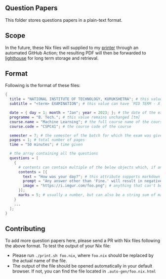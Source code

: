 ## Question Papers

This folder stores questions papers in a plain-text format.

## Scope

In the future, these Nix files will supplied to my [printer](https://github.com/GetPsyched/printer) through an automated GitHub Action; the resulting PDF will then be forwarded to [lighthouse](https://github.com/nkss-dev/lighthouse) for long term storage and retrieval.

## Format

Following is the format of these files:

```nix
{
  title = "NATIONAL INSTITUTE OF TECHNOLOGY, KURUKSHETRA"; # this value remains unchanged
  subtitle = "<term> EXAMINATION"; # this value can have `MID TERM - X` or `END TERM`

  date = { day = 1; month = "Jan"; year = 2023; }; # the date of the examination
  programme = "B. Tech."; # this value remains unchanged [tm]
  course.name = "Machine Learning"; # the full course name of the course
  course.code = "CSPC41"; # the course code of the course

  semester = 7; # the semester of the batch for which the exam was given
  pages = 1; # total number of pages
  time = "50 minutes"; # time given

  # the array containing all the questions
  questions = [
    {
      # contents can contain multiple of the below objects which, if any, will be resolved as OR questions.
      contents = [{
        text = "How was your day?"; # this attribute supports markdown formatting
        prompt = "Any answer other than 'Fine.' will result in negative marking."; # a prompt to display on the bottom right of the question
        image = "https://i.imgur.com/foo.png"; # anything that can't be typed feasibly; eg. formulae, diagrams, etc.
      }];
      marks = 5; # usually a number, but can also be a string sum of marks (eg. "2+2.5+2.5")
    }
    ...
  ];
}
```

## Contributing

To add more question papers here, please send a PR with Nix files following the above format. To test the output of your Nix file:
- Please run `./print.sh foo.nix`, where `foo.nix` should be replaced by the actual name of the file.
- The output of the file should be opened automatically in your default browser. If not, you can find the file located in `.auto-gen/foo.nix.html`
